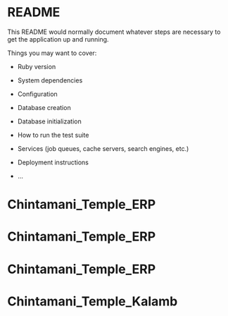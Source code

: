 # README

This README would normally document whatever steps are necessary to get the
application up and running.

Things you may want to cover:

* Ruby version

* System dependencies

* Configuration

* Database creation

* Database initialization

* How to run the test suite

* Services (job queues, cache servers, search engines, etc.)

* Deployment instructions

* ...
# Chintamani_Temple_ERP
# Chintamani_Temple_ERP
# Chintamani_Temple_ERP
# Chintamani_Temple_Kalamb

